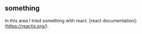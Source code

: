 


## something

In this area I tried something with react.  [react documentation]:(https://reactjs.org/).
